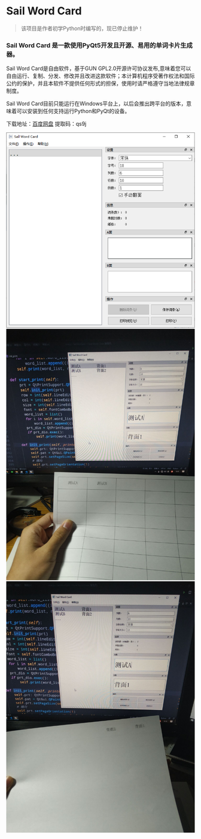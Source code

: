 # Sail Word Card
> 该项目是作者初学Python时编写的，现已停止维护！
### Sail Word Card 是一款使用PyQt5开发且开源、易用的单词卡片生成器。

Sail Word Card是自由软件，基于GUN GPL2.0开源许可协议发布,意味着您可以自由运行、复制、分发、修改并且改进这款软件；本计算机程序受著作权法和国际公约的保护，并且本软件不提供任何形式的担保，使用时请严格遵守当地法律规章制度。

Sail Word Card目前只能运行在Windows平台上，以后会推出跨平台的版本，意味着可以安装到任何支持运行Python和PyQt的设备。

下载地址：[百度网盘](https://pan.baidu.com/s/1vufyv9yGrQ4DLcnec4Hi3A "百度网盘")    提取码：qs9j

![主界面]( https://raw.githubusercontent.com/Simgor001/WordCard/master/docs/main.png )
![效果1]( https://raw.githubusercontent.com/Simgor001/WordCard/master/docs/A.jpg )
![效果2]( https://raw.githubusercontent.com/Simgor001/WordCard/master/docs/B.jpg )

